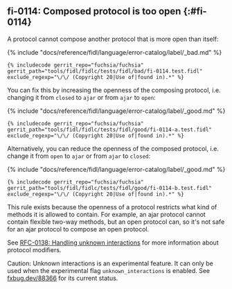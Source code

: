 ## fi-0114: Composed protocol is too open {:#fi-0114}

A protocol cannot compose another protocol that is more open than itself:

{% include "docs/reference/fidl/language/error-catalog/label/_bad.md" %}

```fidl
{% includecode gerrit_repo="fuchsia/fuchsia" gerrit_path="tools/fidl/fidlc/tests/fidl/bad/fi-0114.test.fidl" exclude_regexp="\/\/ (Copyright 20|Use of|found in).*" %}
```

You can fix this by increasing the openness of the composing protocol, i.e.
changing it from `closed` to `ajar` or from `ajar` to `open`:

{% include "docs/reference/fidl/language/error-catalog/label/_good.md" %}

```fidl
{% includecode gerrit_repo="fuchsia/fuchsia" gerrit_path="tools/fidl/fidlc/tests/fidl/good/fi-0114-a.test.fidl" exclude_regexp="\/\/ (Copyright 20|Use of|found in).*" %}
```

Alternatively, you can reduce the openness of the composed protocol, i.e. change
it from `open` to `ajar` or from `ajar` to `closed`:

{% include "docs/reference/fidl/language/error-catalog/label/_good.md" %}

```fidl
{% includecode gerrit_repo="fuchsia/fuchsia" gerrit_path="tools/fidl/fidlc/tests/fidl/good/fi-0114-b.test.fidl" exclude_regexp="\/\/ (Copyright 20|Use of|found in).*" %}
```

This rule exists because the openness of a protocol restricts what kind of
methods it is allowed to contain. For example, an ajar protocol cannot contain
flexible two-way methods, but an open protocol can, so it's not safe for an ajar
protocol to compose an open protocol.

See [RFC-0138: Handling unknown
interactions](/contribute/governance/rfcs/0138_handling_unknown_interactions.md)
for more information about protocol modifiers.

<!-- TODO(fxbug.dev/88366): Delete when unknown interactions are fully activated. -->

Caution: Unknown interactions is an experimental feature. It can only be used
when the experimental flag `unknown_interactions` is enabled. See
[fxbug.dev/88366](https://fxbug.dev/88366) for its current status.

